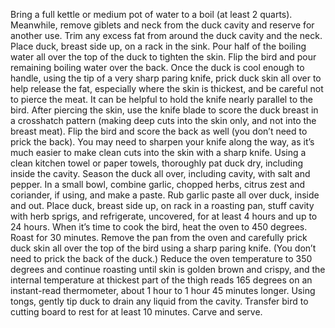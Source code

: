 Bring a full kettle or medium pot of water to a boil (at least 2 quarts).
Meanwhile, remove giblets and neck from the duck cavity and reserve for another use. Trim any excess fat from around the duck cavity and the neck. Place duck, breast side up, on a rack in the sink. Pour half of the boiling water all over the top of the duck to tighten the skin. Flip the bird and pour remaining boiling water over the back.
Once the duck is cool enough to handle, using the tip of a very sharp paring knife, prick duck skin all over to help release the fat, especially where the skin is thickest, and be careful not to pierce the meat. It can be helpful to hold the knife nearly parallel to the bird. After piercing the skin, use the knife blade to score the duck breast in a crosshatch pattern (making deep cuts into the skin only, and not into the breast meat). Flip the bird and score the back as well (you don’t need to prick the back). You may need to sharpen your knife along the way, as it’s much easier to make clean cuts into the skin with a sharp knife. Using a clean kitchen towel or paper towels, thoroughly pat duck dry, including inside the cavity.
Season the duck all over, including cavity, with salt and pepper. In a small bowl, combine garlic, chopped herbs, citrus zest and coriander, if using, and make a paste. Rub garlic paste all over duck, inside and out. Place duck, breast side up, on rack in a roasting pan, stuff cavity with herb sprigs, and refrigerate, uncovered, for at least 4 hours and up to 24 hours.
When it’s time to cook the bird, heat the oven to 450 degrees. Roast for 30 minutes. Remove the pan from the oven and carefully prick duck skin all over the top of the bird using a sharp paring knife. (You don’t need to prick the back of the duck.) Reduce the oven temperature to 350 degrees and continue roasting until skin is golden brown and crispy, and the internal temperature at thickest part of the thigh reads 165 degrees on an instant-read thermometer, about 1 hour to 1 hour 45 minutes longer. Using tongs, gently tip duck to drain any liquid from the cavity. Transfer bird to cutting board to rest for at least 10 minutes. Carve and serve.